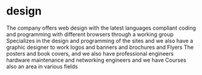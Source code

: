 # design
The company offers web design with the latest languages compliant coding and programming with different browsers through a working group Specializes in the design and programming of the sites and we also have a graphic designer to work logos and banners and brochures and Flyers The posters and book covers, and we also have professional engineers hardware maintenance and networking engineers and we have Courses also an area in various fields
